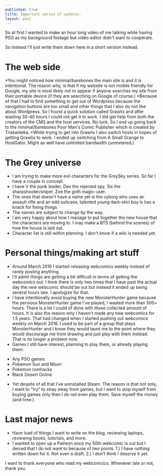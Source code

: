 ```yaml
---
published: true
title: Important series of updates.
layout: post
---
```

So at first I wanted to make an hour long video of me talking while having PSO as my background footage but video editor didn't want to cooperate.

So instead I'll just write them down here in a short version instead.

#  The web side
*You might noticed how minimal/barebones the main site is and it is intentional. The reason why, is that if my website is not mobile friendly for Google, my site is most likely not to appear if anyone searches my site from their portable device (if they are searching on Google of course.)
*Because of that I had to find something to get out of Wordpress because the navigation buttons are too small and other things that I also do not like about Wordpress. So I found a quick solution called Grawlix and after wasting 30-40 hours I could not get it to work. I did get help from both the creators of the CMS and the host services. No luck. So I end up going back to the minimal/barebones Poor Man's Comic Publisher which is created by Triskaideka.
*While trying to get into Grawlix I also switch hosts in hopes of getting Grawlix to work. I ended up switching from A Small Orange to HostGator. Might as well have unlimited bandwidth (unmetered.)

#  The Grey universe
* I am trying to make more evil characters for the GreySky series. So far I have a couple in concept.
* I have V the punk leader, Des the rejected spy, Sis the sharpshooter/sniper, Zoe the goth magic-user.
* The ones that doesn't have a name yet is the cyborg who uses an assault rifle and an odd suitcase, talented young dark-skin boy is has a knack for fixing things.
* The names are subject to change by the way.
* I am very happy about how I manage to put together the new house that the characters are moving to. I may make a BTS (behind the scenes) of how the house is laid out.
* Character list is still within planning. I don't know if a wiki is needed yet.

#  Personal things/making art stuff
* Around March 2016 I started releasing webcomics weekly instead of rarely posting anything.
* I'll admit things are getting a bit difficult in terms of getting the webcomics out. I think there is only two times that I have past the actual day the new webcomic should be out but instead it ended up being several hours late. I apologize for that.
* I have intentionally avoid buying the new MonsterHunter game because the pervious MonsterHunter game I've played, I wasted more than 500+ hours. There is a lot I could of done with those collected amount of hours. It is also the reason why I haven't made any new webcomics for 1.5 years. That had changed when I started pushing out webcomics weekly on March 2016. I used to be part of a group that plays MonsterHunter and I know they would taunt me to the point where they would discourage me from drawing and just play with them instead. That is no longer a problem now.
* Games I still have interest, planning to play them, or already playing them:
- Any PSO games
- Pokemon Sun and Moon
- Pokemon romhacks
- Black Desert Online
*  Yet despite of all that I've uninstalled Steam. The reason is that not only, I want to "try" to stray away from games, but I want to stop myself from buying games only then I do not even play them. Save myself the money (and time.)

#  Last major news
* Have load of things I want to write on the blog, reviewing laptops,  reviewing books, tutorials, and more.
* I wanted to open up a Patreon once my 50th webcomic is out but I deiced that I do not want to because of two points. 1.) I have nothing written down for it. Not even a draft. 2.) I don't think I deserve it yet.

I want to thank everyone who read my webcomcics. Whenever late or not, thank you.
